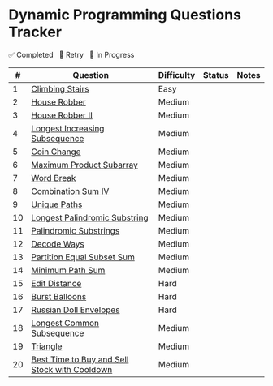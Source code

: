 # Dynamic Programming Questions Tracker

✅ Completed &nbsp; 🔄 Retry &nbsp; 🚧 In Progress

| #  | Question                                                                                      | Difficulty | Status   | Notes                                  |
|----|-----------------------------------------------------------------------------------------------|------------|----------|----------------------------------------|
| 1  | [Climbing Stairs](https://leetcode.com/problems/climbing-stairs/)                             | Easy       |        |                                        |
| 2  | [House Robber](https://leetcode.com/problems/house-robber/)                                   | Medium     |        |                                        |
| 3  | [House Robber II](https://leetcode.com/problems/house-robber-ii/)                             | Medium     |        |                                        |
| 4  | [Longest Increasing Subsequence](https://leetcode.com/problems/longest-increasing-subsequence/) | Medium   |        |                                        |
| 5  | [Coin Change](https://leetcode.com/problems/coin-change/)                                     | Medium     |        |                                        |
| 6  | [Maximum Product Subarray](https://leetcode.com/problems/maximum-product-subarray/)           | Medium     |        |                                        |
| 7  | [Word Break](https://leetcode.com/problems/word-break/)                                       | Medium     |        |                                        |
| 8  | [Combination Sum IV](https://leetcode.com/problems/combination-sum-iv/)                       | Medium     |        |                                        |
| 9  | [Unique Paths](https://leetcode.com/problems/unique-paths/)                                   | Medium     |        |                                        |
| 10 | [Longest Palindromic Substring](https://leetcode.com/problems/longest-palindromic-substring/) | Medium     |        |                                        |
| 11 | [Palindromic Substrings](https://leetcode.com/problems/palindromic-substrings/)               | Medium     |        |                                        |
| 12 | [Decode Ways](https://leetcode.com/problems/decode-ways/)                                     | Medium     |        |                                        |
| 13 | [Partition Equal Subset Sum](https://leetcode.com/problems/partition-equal-subset-sum/)       | Medium     |        |                                        |
| 14 | [Minimum Path Sum](https://leetcode.com/problems/minimum-path-sum/)                           | Medium     |        |                                        |
| 15 | [Edit Distance](https://leetcode.com/problems/edit-distance/)                                 | Hard       |        |                                        |
| 16 | [Burst Balloons](https://leetcode.com/problems/burst-balloons/)                               | Hard       |        |                                        |
| 17 | [Russian Doll Envelopes](https://leetcode.com/problems/russian-doll-envelopes/)               | Hard       |        |                                        |
| 18 | [Longest Common Subsequence](https://leetcode.com/problems/longest-common-subsequence/)       | Medium     |        |                                        |
| 19 | [Triangle](https://leetcode.com/problems/triangle/)                                           | Medium     |        |                                        |
| 20 | [Best Time to Buy and Sell Stock with Cooldown](https://leetcode.com/problems/best-time-to-buy-and-sell-stock-with-cooldown/) | Medium |        |                                        |
